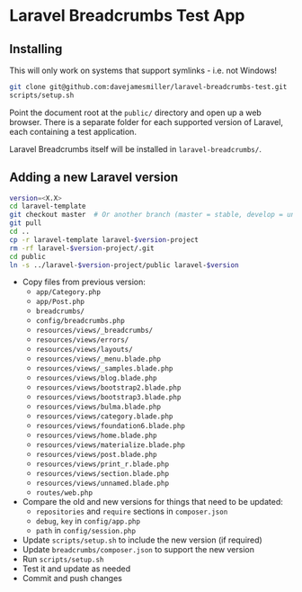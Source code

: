 # Laravel Breadcrumbs Test App

## Installing

This will only work on systems that support symlinks - i.e. not Windows!

```bash
git clone git@github.com:davejamesmiller/laravel-breadcrumbs-test.git
scripts/setup.sh
```

Point the document root at the `public/` directory and open up a web browser. There is a separate folder for each supported version of Laravel, each containing a test application.

Laravel Breadcrumbs itself will be installed in `laravel-breadcrumbs/`.

## Adding a new Laravel version

```bash
version=<X.X>
cd laravel-template
git checkout master  # Or another branch (master = stable, develop = unstable, or a version number)
git pull
cd ..
cp -r laravel-template laravel-$version-project
rm -rf laravel-$version-project/.git
cd public
ln -s ../laravel-$version-project/public laravel-$version
```

- Copy files from previous version:
    - `app/Category.php`
    - `app/Post.php`
    - `breadcrumbs/`
    - `config/breadcrumbs.php`
    - `resources/views/_breadcrumbs/`
    - `resources/views/errors/`
    - `resources/views/layouts/`
    - `resources/views/_menu.blade.php`
    - `resources/views/_samples.blade.php`
    - `resources/views/blog.blade.php`
    - `resources/views/bootstrap2.blade.php`
    - `resources/views/bootstrap3.blade.php`
    - `resources/views/bulma.blade.php`
    - `resources/views/category.blade.php`
    - `resources/views/foundation6.blade.php`
    - `resources/views/home.blade.php`
    - `resources/views/materialize.blade.php`
    - `resources/views/post.blade.php`
    - `resources/views/print_r.blade.php`
    - `resources/views/section.blade.php`
    - `resources/views/unnamed.blade.php`
    - `routes/web.php`
- Compare the old and new versions for things that need to be updated:
    - `repositories` and `require` sections in `composer.json`
    - `debug`, `key` in `config/app.php`
    - `path` in `config/session.php`
- Update `scripts/setup.sh` to include the new version (if required)
- Update `breadcrumbs/composer.json` to support the new version
- Run `scripts/setup.sh`
- Test it and update as needed
- Commit and push changes

